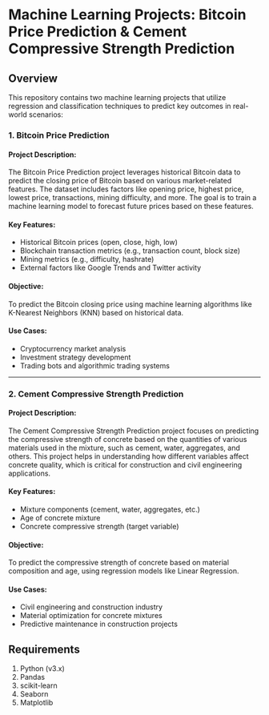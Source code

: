 # Machine Learning Projects: Bitcoin Price Prediction & Cement Compressive Strength Prediction

## Overview

This repository contains two machine learning projects that utilize regression and classification techniques to predict key outcomes in real-world scenarios:

### 1. **Bitcoin Price Prediction**

#### Project Description:
The Bitcoin Price Prediction project leverages historical Bitcoin data to predict the closing price of Bitcoin based on various market-related features. The dataset includes factors like opening price, highest price, lowest price, transactions, mining difficulty, and more. The goal is to train a machine learning model to forecast future prices based on these features.

#### Key Features:
- Historical Bitcoin prices (open, close, high, low)
- Blockchain transaction metrics (e.g., transaction count, block size)
- Mining metrics (e.g., difficulty, hashrate)
- External factors like Google Trends and Twitter activity

#### Objective:
To predict the Bitcoin closing price using machine learning algorithms like K-Nearest Neighbors (KNN) based on historical data.

#### Use Cases:
- Cryptocurrency market analysis
- Investment strategy development
- Trading bots and algorithmic trading systems

---

### 2. **Cement Compressive Strength Prediction**

#### Project Description:
The Cement Compressive Strength Prediction project focuses on predicting the compressive strength of concrete based on the quantities of various materials used in the mixture, such as cement, water, aggregates, and others. This project helps in understanding how different variables affect concrete quality, which is critical for construction and civil engineering applications.

#### Key Features:
- Mixture components (cement, water, aggregates, etc.)
- Age of concrete mixture
- Concrete compressive strength (target variable)

#### Objective:
To predict the compressive strength of concrete based on material composition and age, using regression models like Linear Regression.

#### Use Cases:
- Civil engineering and construction industry
- Material optimization for concrete mixtures
- Predictive maintenance in construction projects

## Requirements

1. Python (v3.x)
2. Pandas
3. scikit-learn
4. Seaborn
5. Matplotlib
